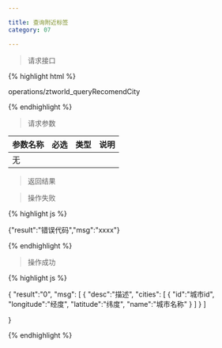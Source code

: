 ```yaml
---

title: 查询附近标签
category: 07

---
```


> 请求接口

{% highlight html %}

operations/ztworld_queryRecomendCity

{% endhighlight %}

> 请求参数

|参数名称			|必选		|类型		|说明									
|-------------------|:---------:|:---------:|--------------------------------------------
|无		            |           |           |


> 返回结果

> 操作失败

{% highlight js %}

{"result":"错误代码","msg":"xxxx"}

{% endhighlight %}

> 操作成功

{% highlight js %}

{
    "result":"0", 
	"msg":
	[
		{
			"desc":"描述",
			"cities":
			[
				{
				  "id":"城市id",
				  "longitude":"经度",
				  "latitude":"纬度",
				  "name":"城市名称"
				}
			]
		}
	]
    
}

{% endhighlight %}
